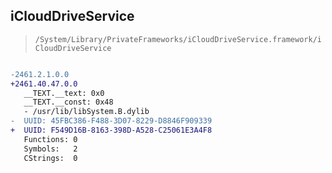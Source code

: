 ## iCloudDriveService

> `/System/Library/PrivateFrameworks/iCloudDriveService.framework/iCloudDriveService`

```diff

-2461.2.1.0.0
+2461.40.47.0.0
   __TEXT.__text: 0x0
   __TEXT.__const: 0x48
   - /usr/lib/libSystem.B.dylib
-  UUID: 45FBC386-F488-3D07-8229-D8846F909339
+  UUID: F549D16B-8163-398D-A528-C25061E3A4F8
   Functions: 0
   Symbols:   2
   CStrings:  0

```
